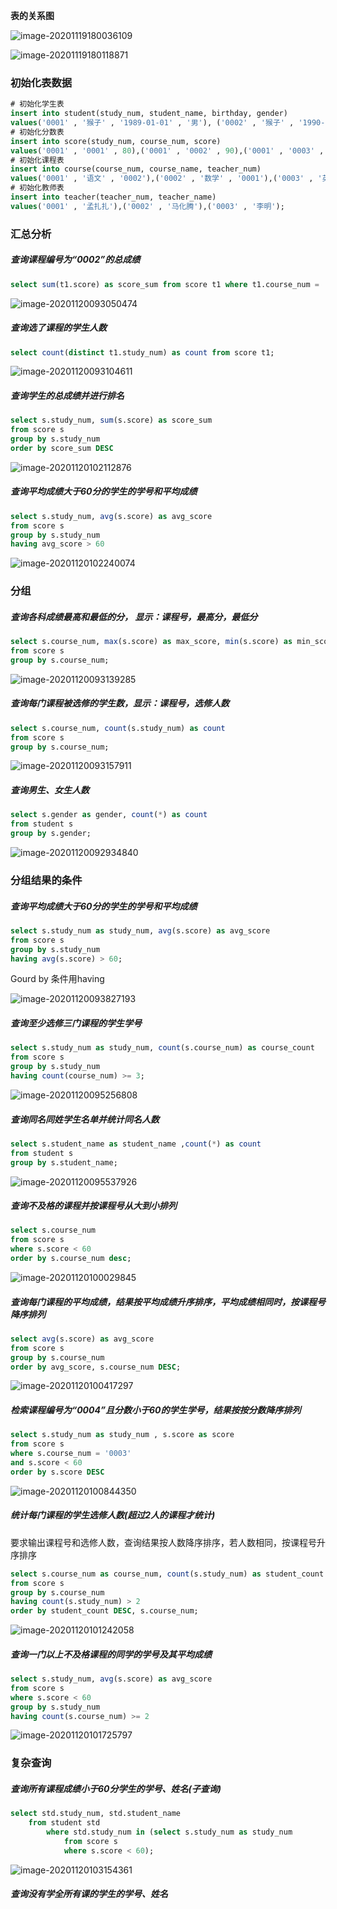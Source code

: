 **表的关系图**

![image-20201119180036109](http://img.fosuchao.com/image-20201119180036109.png)



![image-20201119180118871](http://img.fosuchao.com/image-20201119180118871.png)

### 初始化表数据

```sql
# 初始化学生表
insert into student(study_num, student_name, birthday, gender)
values('0001' , '猴子' , '1989-01-01' , '男'), ('0002' , '猴子' , '1990-12-21' , '女'), ('0003' , '马云' , '1991-12-21' , '男'), ('0004' , '王思聪' , '1990-05-20' , '男');
# 初始化分数表
insert into score(study_num, course_num, score)
values('0001' , '0001' , 80),('0001' , '0002' , 90),('0001' , '0003' , 99),('0002' , '0002' , 60),('0002' , '0003' , 80),('0003' , '0001' , 80),('0003' , '0002' , 80),('0003' , '0003' , 80);
# 初始化课程表
insert into course(course_num, course_name, teacher_num)
values('0001' , '语文' , '0002'),('0002' , '数学' , '0001'),('0003' , '英语' , '0003');
# 初始化教师表
insert into teacher(teacher_num, teacher_name)
values('0001' , '孟扎扎'),('0002' , '马化腾'),('0003' , '李明');

```

### 汇总分析

##### 查询课程编号为“0002”的总成绩

```sql
select sum(t1.score) as score_sum from score t1 where t1.course_num = '0002'
```

![image-20201120093050474](http://img.fosuchao.com/image-20201120093050474.png)



##### 查询选了课程的学生人数

```sql
select count(distinct t1.study_num) as count from score t1;
```

![image-20201120093104611](http://img.fosuchao.com/image-20201120093104611.png)



##### 查询学生的总成绩并进行排名

```sql
select s.study_num, sum(s.score) as score_sum
from score s
group by s.study_num
order by score_sum DESC
```

![image-20201120102112876](http://img.fosuchao.com/image-20201120102112876.png)



##### 查询平均成绩大于60分的学生的学号和平均成绩

```sql
select s.study_num, avg(s.score) as avg_score
from score s
group by s.study_num
having avg_score > 60
```

![image-20201120102240074](http://img.fosuchao.com/image-20201120102240074.png)



### 分组 

##### 查询各科成绩最高和最低的分， 显示：课程号，最高分，最低分

```sql
select s.course_num, max(s.score) as max_score, min(s.score) as min_score
from score s
group by s.course_num;
```

![image-20201120093139285](http://img.fosuchao.com/image-20201120093139285.png)



##### 查询每门课程被选修的学生数，显示：课程号，选修人数

```sql
select s.course_num, count(s.study_num) as count
from score s
group by s.course_num;
```

![image-20201120093157911](http://img.fosuchao.com/image-20201120093157911.png)



##### 查询男生、女生人数

```sql
select s.gender as gender, count(*) as count
from student s
group by s.gender;
```

![image-20201120092934840](http://img.fosuchao.com/image-20201120092934840.png)



### 分组结果的条件

##### 查询平均成绩大于60分的学生的学号和平均成绩

```sql
select s.study_num as study_num, avg(s.score) as avg_score
from score s
group by s.study_num
having avg(s.score) > 60;
```

Gourd by 条件用having

![image-20201120093827193](http://img.fosuchao.com/image-20201120093827193.png)



##### 查询至少选修三门课程的学生学号

```sql
select s.study_num as study_num, count(s.course_num) as course_count
from score s
group by s.study_num
having count(course_num) >= 3;
```

![image-20201120095256808](http://img.fosuchao.com/image-20201120095256808.png)



##### 查询同名同姓学生名单并统计同名人数

```sql
select s.student_name as student_name ,count(*) as count
from student s
group by s.student_name;
```

![image-20201120095537926](http://img.fosuchao.com/image-20201120095537926.png)



##### 查询不及格的课程并按课程号从大到小排列

```sql
select s.course_num
from score s
where s.score < 60
order by s.course_num desc;
```

![image-20201120100029845](http://img.fosuchao.com/image-20201120100029845.png)



##### 查询每门课程的平均成绩，结果按平均成绩升序排序，平均成绩相同时，按课程号降序排列

```sql
select avg(s.score) as avg_score
from score s
group by s.course_num
order by avg_score, s.course_num DESC;
```

![image-20201120100417297](http://img.fosuchao.com/image-20201120100417297.png)



##### 检索课程编号为“0004”且分数小于60的学生学号，结果按按分数降序排列

```sql
select s.study_num as study_num , s.score as score
from score s
where s.course_num = '0003'
and s.score < 60
order by s.score DESC
```

![image-20201120100844350](http://img.fosuchao.com/image-20201120100844350.png)



##### 统计每门课程的学生选修人数(超过2人的课程才统计)

要求输出课程号和选修人数，查询结果按人数降序排序，若人数相同，按课程号升序排序

```sql
select s.course_num as course_num, count(s.study_num) as student_count
from score s
group by s.course_num
having count(s.study_num) > 2
order by student_count DESC, s.course_num;
```

![image-20201120101242058](http://img.fosuchao.com/image-20201120101242058.png)



##### 查询一门以上不及格课程的同学的学号及其平均成绩

```sql
select s.study_num, avg(s.score) as avg_score
from score s
where s.score < 60
group by s.study_num
having count(s.course_num) >= 2
```

![image-20201120101725797](http://img.fosuchao.com/image-20201120101725797.png)



### 复杂查询

##### 查询所有课程成绩小于60分学生的学号、姓名(子查询)

```sql
select std.study_num, std.student_name
    from student std
        where std.study_num in (select s.study_num as study_num
            from score s
            where s.score < 60);
```

![image-20201120103154361](http://img.fosuchao.com/image-20201120103154361.png)

##### 查询没有学全所有课的学生的学号、姓名

